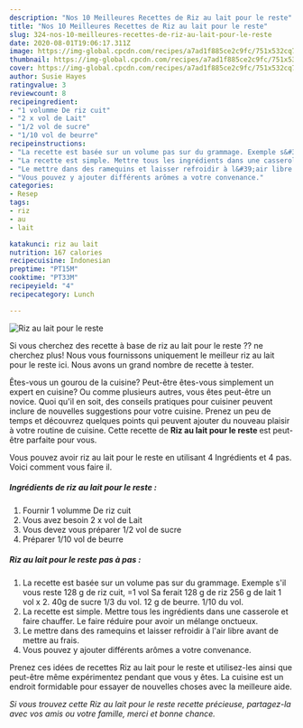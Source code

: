```yaml
---
description: "Nos 10 Meilleures Recettes de Riz au lait pour le reste"
title: "Nos 10 Meilleures Recettes de Riz au lait pour le reste"
slug: 324-nos-10-meilleures-recettes-de-riz-au-lait-pour-le-reste
date: 2020-08-01T19:06:17.311Z
image: https://img-global.cpcdn.com/recipes/a7ad1f885ce2c9fc/751x532cq70/riz-au-lait-pour-le-reste-photo-principale-de-la-recette.jpg
thumbnail: https://img-global.cpcdn.com/recipes/a7ad1f885ce2c9fc/751x532cq70/riz-au-lait-pour-le-reste-photo-principale-de-la-recette.jpg
cover: https://img-global.cpcdn.com/recipes/a7ad1f885ce2c9fc/751x532cq70/riz-au-lait-pour-le-reste-photo-principale-de-la-recette.jpg
author: Susie Hayes
ratingvalue: 3
reviewcount: 8
recipeingredient:
- "1 volumme De riz cuit"
- "2 x vol de Lait"
- "1/2 vol de sucre"
- "1/10 vol de beurre"
recipeinstructions:
- "La recette est basée sur un volume pas sur du grammage. Exemple s&#39;il vous reste 128 g de riz cuit, =1 vol Sa ferait 128 g de riz 256 g de lait 1 vol x 2. 40g de sucre 1/3 du vol. 12 g de beurre. 1/10 du vol."
- "La recette est simple. Mettre tous les ingrédients dans une casserole et faire chauffer. Le faire réduire pour avoir un mélange onctueux."
- "Le mettre dans des ramequins et laisser refroidir à l&#39;air libre avant de mettre au frais."
- "Vous pouvez y ajouter différents arômes a votre convenance."
categories:
- Resep
tags:
- riz
- au
- lait

katakunci: riz au lait 
nutrition: 167 calories
recipecuisine: Indonesian
preptime: "PT15M"
cooktime: "PT33M"
recipeyield: "4"
recipecategory: Lunch

---
```



![Riz au lait pour le reste](https://img-global.cpcdn.com/recipes/a7ad1f885ce2c9fc/751x532cq70/riz-au-lait-pour-le-reste-photo-principale-de-la-recette.jpg)

Si vous cherchez des recette à base de riz au lait pour le reste ?? ne cherchez plus! Nous vous fournissons uniquement le meilleur riz au lait pour le reste ici. Nous avons un grand nombre de recette à tester.

Êtes-vous un gourou de la cuisine? Peut-être êtes-vous simplement un expert en cuisine? Ou comme plusieurs autres, vous êtes peut-être un novice. Quoi qu'il en soit, des conseils pratiques pour cuisiner peuvent inclure de nouvelles suggestions pour votre cuisine. Prenez un peu de temps et découvrez quelques points qui peuvent ajouter du nouveau plaisir à votre routine de cuisine. Cette recette de <strong> Riz au lait pour le reste </strong> est peut-être parfaite pour vous.

<!--inarticleads1-->

Vous pouvez avoir riz au lait pour le reste en utilisant 4 Ingrédients et 4 pas. Voici comment vous faire il.

##### Ingrédients de riz au lait pour le reste :

1. Fournir 1 volumme De riz cuit
1. Vous avez besoin 2 x vol de Lait
1. Vous devez vous préparer 1/2 vol de sucre
1. Préparer 1/10 vol de beurre




<!--inarticleads2-->

##### Riz au lait pour le reste pas à pas :

1. La recette est basée sur un volume pas sur du grammage. Exemple s&#39;il vous reste 128 g de riz cuit, =1 vol Sa ferait 128 g de riz 256 g de lait 1 vol x 2. 40g de sucre 1/3 du vol. 12 g de beurre. 1/10 du vol.
1. La recette est simple. Mettre tous les ingrédients dans une casserole et faire chauffer. Le faire réduire pour avoir un mélange onctueux.
1. Le mettre dans des ramequins et laisser refroidir à l&#39;air libre avant de mettre au frais.
1. Vous pouvez y ajouter différents arômes a votre convenance.




<!--inarticleads1-->

<p>
Prenez ces idées de recettes Riz au lait pour le reste et utilisez-les ainsi que peut-être même expérimentez pendant que vous y êtes. La cuisine est un endroit formidable pour essayer de nouvelles choses avec la meilleure aide.
</p>

<p>
<i>Si vous trouvez cette Riz au lait pour le reste recette précieuse, partagez-la avec vos amis ou votre famille, merci et bonne chance.</i>
</p>
